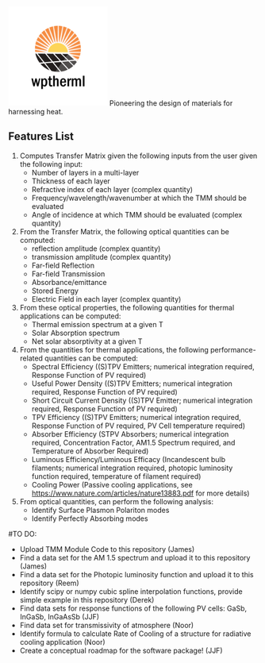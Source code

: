 <img src="Logo/WPtherml.png" alt="drawing" width="200"/> 
Pioneering the design of materials for harnessing heat.


## Features List
1. Computes Transfer Matrix given the following inputs from the user given the following input:
   * Number of layers in a multi-layer
   * Thickness of each layer
   * Refractive index of each layer (complex quantity)
   * Frequency/wavelength/wavenumber at which the TMM should be evaluated
   * Angle of incidence at which TMM should be evaluated (complex quantity)
2. From the Transfer Matrix, the following optical quantities can be computed:
   * reflection amplitude (complex quantity)
   * transmission amplitude (complex quantity)
   * Far-field Reflection 
   * Far-field Transmission
   * Absorbance/emittance
   * Stored Energy
   * Electric Field in each layer (complex quantity)
3. From these optical properties, the following quantities for thermal applications can be computed:
   * Thermal emission spectrum at a given T
   * Solar Absorption spectrum
   * Net solar absorptivity at a given T
4. From the quantities for thermal applications, the following performance-related quantities can be computed:
   * Spectral Efficiency ((S)TPV Emitters; numerical integration required, Response Function of PV required)
   * Useful Power Density ((S)TPV Emitters; numerical integration required, Response Function of PV required)
   * Short Circuit Current Density ((S)TPV Emitter; numerical integration required, Response Function of PV required)
   * TPV Efficiency ((S)TPV Emitters; numerical integration required, Response Function of PV required, PV Cell temperature required)
   * Absorber Efficiency (STPV Absorbers; numerical integration required, Concentration Factor, AM1.5 Spectrum required, and Temperature of Absorber Required)
   * Luminous Efficiency/Luminous Efficacy (Incandescent bulb filaments; numerical integration required, photopic luminosity function required, temperature of filament required)
   * Cooling Power (Passive cooling applications, see https://www.nature.com/articles/nature13883.pdf for more details)
4. From optical quantities, can perform the following analysis:
   * Identify Surface Plasmon Polariton modes
   * Identify Perfectly Absorbing modes
   
#TO DO:
- Upload TMM Module Code to this repository (James)
- Find a data set for the AM 1.5 spectrum and upload it to this repository (James)
- Find a data set for the Photopic luminosity function and upload it to this repository (Reem)
- Identify scipy or numpy cubic spline interpolation functions, provide simple example in this repository (Derek)
- Find data sets for response functions of the following PV cells: GaSb, InGaSb, InGaAsSb (JJF) 
- Find data set for transmissivity of atmosphere (Noor)
- Identify formula to calculate Rate of Cooling of a structure for radiative cooling application (Noor)
- Create a conceptual roadmap for the software package! (JJF)
   
  
